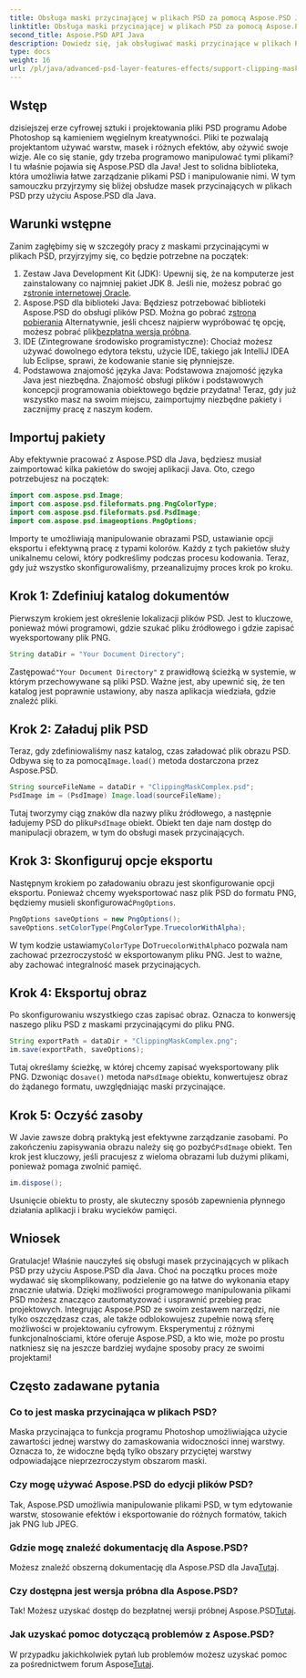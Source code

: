 ```yaml
---
title: Obsługa maski przycinającej w plikach PSD za pomocą Aspose.PSD Java
linktitle: Obsługa maski przycinającej w plikach PSD za pomocą Aspose.PSD Java
second_title: Aspose.PSD API Java
description: Dowiedz się, jak obsługiwać maski przycinające w plikach PSD za pomocą Aspose.PSD dla Java. Postępuj zgodnie z naszym przewodnikiem krok po kroku, aby łatwo manipulować obrazami PSD.
type: docs
weight: 16
url: /pl/java/advanced-psd-layer-features-effects/support-clipping-mask-psd-files/
---
```

## Wstęp
dzisiejszej erze cyfrowej sztuki i projektowania pliki PSD programu Adobe Photoshop są kamieniem węgielnym kreatywności. Pliki te pozwalają projektantom używać warstw, masek i różnych efektów, aby ożywić swoje wizje. Ale co się stanie, gdy trzeba programowo manipulować tymi plikami? I tu właśnie pojawia się Aspose.PSD dla Java! Jest to solidna biblioteka, która umożliwia łatwe zarządzanie plikami PSD i manipulowanie nimi. W tym samouczku przyjrzymy się bliżej obsłudze masek przycinających w plikach PSD przy użyciu Aspose.PSD dla Java. 
## Warunki wstępne
Zanim zagłębimy się w szczegóły pracy z maskami przycinającymi w plikach PSD, przyjrzyjmy się, co będzie potrzebne na początek:
1.  Zestaw Java Development Kit (JDK): Upewnij się, że na komputerze jest zainstalowany co najmniej pakiet JDK 8. Jeśli nie, możesz pobrać go z[stronie internetowej Oracle](https://www.oracle.com/java/technologies/javase-jdk8-downloads.html).
2.  Aspose.PSD dla biblioteki Java: Będziesz potrzebować biblioteki Aspose.PSD do obsługi plików PSD. Można go pobrać z[strona pobierania](https://releases.aspose.com/psd/java/) Alternatywnie, jeśli chcesz najpierw wypróbować tę opcję, możesz pobrać plik[bezpłatna wersja próbna](https://releases.aspose.com/).
3. IDE (Zintegrowane środowisko programistyczne): Chociaż możesz używać dowolnego edytora tekstu, użycie IDE, takiego jak IntelliJ IDEA lub Eclipse, sprawi, że kodowanie stanie się płynniejsze.
4. Podstawowa znajomość języka Java: Podstawowa znajomość języka Java jest niezbędna. Znajomość obsługi plików i podstawowych koncepcji programowania obiektowego będzie przydatna!
Teraz, gdy już wszystko masz na swoim miejscu, zaimportujmy niezbędne pakiety i zacznijmy pracę z naszym kodem.
## Importuj pakiety
Aby efektywnie pracować z Aspose.PSD dla Java, będziesz musiał zaimportować kilka pakietów do swojej aplikacji Java. Oto, czego potrzebujesz na początek:
```java
import com.aspose.psd.Image;
import com.aspose.psd.fileformats.png.PngColorType;
import com.aspose.psd.fileformats.psd.PsdImage;
import com.aspose.psd.imageoptions.PngOptions;
```
Importy te umożliwiają manipulowanie obrazami PSD, ustawianie opcji eksportu i efektywną pracę z typami kolorów. Każdy z tych pakietów służy unikalnemu celowi, który podkreślimy podczas procesu kodowania.
Teraz, gdy już wszystko skonfigurowaliśmy, przeanalizujmy proces krok po kroku.
## Krok 1: Zdefiniuj katalog dokumentów
Pierwszym krokiem jest określenie lokalizacji plików PSD. Jest to kluczowe, ponieważ mówi programowi, gdzie szukać pliku źródłowego i gdzie zapisać wyeksportowany plik PNG.
```java
String dataDir = "Your Document Directory";
```
 Zastępować`"Your Document Directory"` z prawidłową ścieżką w systemie, w którym przechowywane są pliki PSD. Ważne jest, aby upewnić się, że ten katalog jest poprawnie ustawiony, aby nasza aplikacja wiedziała, gdzie znaleźć pliki. 
## Krok 2: Załaduj plik PSD
 Teraz, gdy zdefiniowaliśmy nasz katalog, czas załadować plik obrazu PSD. Odbywa się to za pomocą`Image.load()` metoda dostarczona przez Aspose.PSD.
```java
String sourceFileName = dataDir + "ClippingMaskComplex.psd";
PsdImage im = (PsdImage) Image.load(sourceFileName);
```
 Tutaj tworzymy ciąg znaków dla nazwy pliku źródłowego, a następnie ładujemy PSD do pliku`PsdImage` obiekt. Obiekt ten daje nam dostęp do manipulacji obrazem, w tym do obsługi masek przycinających.
## Krok 3: Skonfiguruj opcje eksportu
 Następnym krokiem po załadowaniu obrazu jest skonfigurowanie opcji eksportu. Ponieważ chcemy wyeksportować nasz plik PSD do formatu PNG, będziemy musieli skonfigurować`PngOptions`.
```java
PngOptions saveOptions = new PngOptions();
saveOptions.setColorType(PngColorType.TruecolorWithAlpha);
```
 W tym kodzie ustawiamy`ColorType` Do`TruecolorWithAlpha`co pozwala nam zachować przezroczystość w eksportowanym pliku PNG. Jest to ważne, aby zachować integralność masek przycinających.
## Krok 4: Eksportuj obraz
Po skonfigurowaniu wszystkiego czas zapisać obraz. Oznacza to konwersję naszego pliku PSD z maskami przycinającymi do pliku PNG.
```java
String exportPath = dataDir + "ClippingMaskComplex.png";
im.save(exportPath, saveOptions);
```
 Tutaj określamy ścieżkę, w której chcemy zapisać wyeksportowany plik PNG. Dzwoniąc do`save()` metoda na`PsdImage` obiektu, konwertujesz obraz do żądanego formatu, uwzględniając maski przycinające.
## Krok 5: Oczyść zasoby
 W Javie zawsze dobrą praktyką jest efektywne zarządzanie zasobami. Po zakończeniu zapisywania obrazu należy się go pozbyć`PsdImage` obiekt. Ten krok jest kluczowy, jeśli pracujesz z wieloma obrazami lub dużymi plikami, ponieważ pomaga zwolnić pamięć.
```java
im.dispose();
```
Usunięcie obiektu to prosty, ale skuteczny sposób zapewnienia płynnego działania aplikacji i braku wycieków pamięci.
## Wniosek
Gratulacje! Właśnie nauczyłeś się obsługi masek przycinających w plikach PSD przy użyciu Aspose.PSD dla Java. Choć na początku proces może wydawać się skomplikowany, podzielenie go na łatwe do wykonania etapy znacznie ułatwia. Dzięki możliwości programowego manipulowania plikami PSD możesz znacząco zautomatyzować i usprawnić przebieg prac projektowych.
Integrując Aspose.PSD ze swoim zestawem narzędzi, nie tylko oszczędzasz czas, ale także odblokowujesz zupełnie nową sferę możliwości w projektowaniu cyfrowym. Eksperymentuj z różnymi funkcjonalnościami, które oferuje Aspose.PSD, a kto wie, może po prostu natkniesz się na jeszcze bardziej wydajne sposoby pracy ze swoimi projektami!
## Często zadawane pytania
### Co to jest maska przycinająca w plikach PSD?
Maska przycinająca to funkcja programu Photoshop umożliwiająca użycie zawartości jednej warstwy do zamaskowania widoczności innej warstwy. Oznacza to, że widoczne będą tylko obszary przyciętej warstwy odpowiadające nieprzezroczystym obszarom maski.
### Czy mogę używać Aspose.PSD do edycji plików PSD?
Tak, Aspose.PSD umożliwia manipulowanie plikami PSD, w tym edytowanie warstw, stosowanie efektów i eksportowanie do różnych formatów, takich jak PNG lub JPEG.
### Gdzie mogę znaleźć dokumentację dla Aspose.PSD?
 Możesz znaleźć obszerną dokumentację dla Aspose.PSD dla Java[Tutaj](https://reference.aspose.com/psd/java/).
### Czy dostępna jest wersja próbna dla Aspose.PSD?
 Tak! Możesz uzyskać dostęp do bezpłatnej wersji próbnej Aspose.PSD[Tutaj](https://releases.aspose.com/).
### Jak uzyskać pomoc dotyczącą problemów z Aspose.PSD?
 W przypadku jakichkolwiek pytań lub problemów możesz uzyskać pomoc za pośrednictwem forum Aspose[Tutaj](https://forum.aspose.com/c/psd/34).
